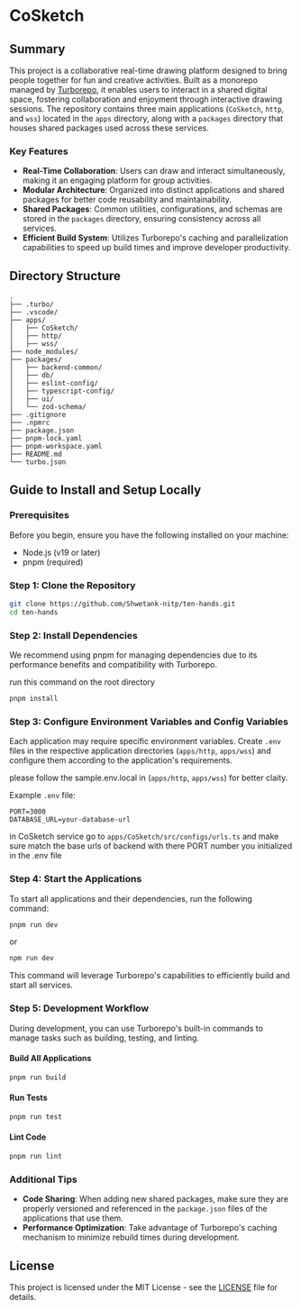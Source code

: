 # CoSketch

## Summary

This project is a collaborative real-time drawing platform designed to bring people together for fun and creative activities. Built as a monorepo managed by [Turborepo](https://turbo.build/repo), it enables users to interact in a shared digital space, fostering collaboration and enjoyment through interactive drawing sessions. The repository contains three main applications (`CoSketch`, `http`, and `wss`) located in the `apps` directory, along with a `packages` directory that houses shared packages used across these services.

### Key Features

- **Real-Time Collaboration**: Users can draw and interact simultaneously, making it an engaging platform for group activities.
- **Modular Architecture**: Organized into distinct applications and shared packages for better code reusability and maintainability.
- **Shared Packages**: Common utilities, configurations, and schemas are stored in the `packages` directory, ensuring consistency across all services.
- **Efficient Build System**: Utilizes Turborepo's caching and parallelization capabilities to speed up build times and improve developer productivity.

## Directory Structure

```
.
├── .turbo/
├── .vscode/
├── apps/
│   ├── CoSketch/
│   ├── http/
│   ├── wss/
├── node_modules/
├── packages/
│   ├── backend-common/
│   ├── db/
│   ├── eslint-config/
│   ├── typescript-config/
│   ├── ui/
│   └── zod-schema/
├── .gitignore
├── .npmrc
├── package.json
├── pnpm-lock.yaml
├── pnpm-workspace.yaml
├── README.md
└── turbo.json
```

## Guide to Install and Setup Locally

### Prerequisites

Before you begin, ensure you have the following installed on your machine:

- Node.js (v19 or later)
- pnpm (required)

### Step 1: Clone the Repository

```bash
git clone https://github.com/Shwetank-nitp/ten-hands.git
cd ten-hands
```

### Step 2: Install Dependencies

We recommend using pnpm for managing dependencies due to its performance benefits and compatibility with Turborepo.

run this command on the root directory

```bash
pnpm install
```

### Step 3: Configure Environment Variables and Config Variables

Each application may require specific environment variables. Create `.env` files in the respective application directories (`apps/http`, `apps/wss`) and configure them according to the application's requirements.

please follow the sample.env.local in (`apps/http`, `apps/wss`) for better claity.

Example `.env` file:

```plaintext
PORT=3000
DATABASE_URL=your-database-url
```

in CoSketch service go to `apps/CoSketch/src/configs/urls.ts` and make sure match the base urls of backend with there PORT number you initialized in the .env file

### Step 4: Start the Applications

To start all applications and their dependencies, run the following command:

```bash
pnpm run dev
```

or

```bash
npm run dev
```

This command will leverage Turborepo's capabilities to efficiently build and start all services.

### Step 5: Development Workflow

During development, you can use Turborepo's built-in commands to manage tasks such as building, testing, and linting.

#### Build All Applications

```bash
pnpm run build
```

#### Run Tests

```bash
pnpm run test
```

#### Lint Code

```bash
pnpm run lint
```

### Additional Tips

- **Code Sharing**: When adding new shared packages, make sure they are properly versioned and referenced in the `package.json` files of the applications that use them.
- **Performance Optimization**: Take advantage of Turborepo's caching mechanism to minimize rebuild times during development.

## License

This project is licensed under the MIT License - see the [LICENSE](LICENSE) file for details.
